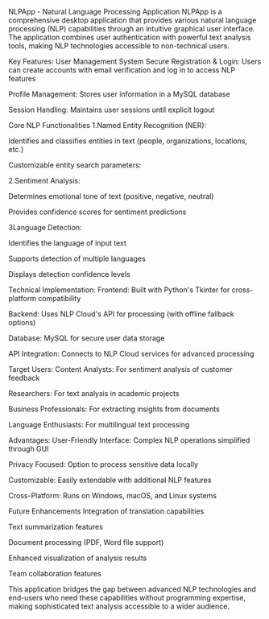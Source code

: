 NLPApp - Natural Language Processing Application
NLPApp is a comprehensive desktop application that provides various natural language processing (NLP) capabilities through an intuitive graphical user interface. The application combines user authentication with powerful text analysis tools, making NLP technologies accessible to non-technical users.

Key Features:
User Management System
Secure Registration & Login: Users can create accounts with email verification and log in to access NLP features

Profile Management: Stores user information in a MySQL database

Session Handling: Maintains user sessions until explicit logout

Core NLP Functionalities
1.Named Entity Recognition (NER):

Identifies and classifies entities in text (people, organizations, locations, etc.)

Customizable entity search parameters:

2.Sentiment Analysis:

Determines emotional tone of text (positive, negative, neutral)

Provides confidence scores for sentiment predictions

3Language Detection:

Identifies the language of input text

Supports detection of multiple languages

Displays detection confidence levels

Technical Implementation:
Frontend: Built with Python's Tkinter for cross-platform compatibility

Backend: Uses NLP Cloud's API for processing (with offline fallback options)

Database: MySQL for secure user data storage

API Integration: Connects to NLP Cloud services for advanced processing

Target Users:
Content Analysts: For sentiment analysis of customer feedback

Researchers: For text analysis in academic projects

Business Professionals: For extracting insights from documents

Language Enthusiasts: For multilingual text processing

Advantages:
User-Friendly Interface: Complex NLP operations simplified through GUI

Privacy Focused: Option to process sensitive data locally

Customizable: Easily extendable with additional NLP features

Cross-Platform: Runs on Windows, macOS, and Linux systems

Future Enhancements
Integration of translation capabilities

Text summarization features

Document processing (PDF, Word file support)

Enhanced visualization of analysis results

Team collaboration features

This application bridges the gap between advanced NLP technologies and end-users who need these capabilities without programming expertise, making sophisticated text analysis accessible to a wider audience.


